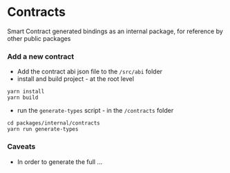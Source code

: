 # Contracts

Smart Contract generated bindings as an internal package, for reference by other public packages

### Add a new contract

- Add the contract abi json file to the `/src/abi` folder
- install and build project - at the root level

```shell
yarn install
yarn build
```

- run the `generate-types` script - in the `/contracts` folder

```shell
cd packages/internal/contracts
yarn run generate-types
```

### Caveats

- In order to generate the full ...